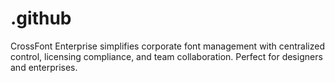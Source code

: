 # .github
CrossFont Enterprise simplifies corporate font management with centralized control, licensing compliance, and team collaboration. Perfect for designers and enterprises.
